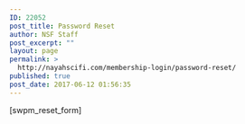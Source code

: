 ```yaml
---
ID: 22052
post_title: Password Reset
author: NSF Staff
post_excerpt: ""
layout: page
permalink: >
  http://nayahscifi.com/membership-login/password-reset/
published: true
post_date: 2017-06-12 01:56:35
---
```

[swpm_reset_form]